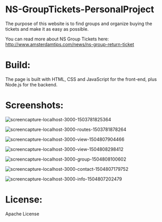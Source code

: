 # NS-GroupTickets-PersonalProject
The purpose of this website is to find groups and organize buying the tickets and make it as easy as possible.

You can read more about NS Group Tickets here: http://www.amsterdamtips.com/news/ns-group-return-ticket

# Build:
The page is built with HTML, CSS and JavaScript for the front-end, plus Node.js for the backend.

# Screenshots:

![screencapture-localhost-3000-1503781825364](https://user-images.githubusercontent.com/27498593/30176452-c55ef5c0-9402-11e7-9bd5-ddb36f61f6a4.png)

![screencapture-localhost-3000-routes-1503781878264](https://user-images.githubusercontent.com/27498593/30176502-f2eb0d58-9402-11e7-85c2-39b5478beab9.png)

![screencapture-localhost-3000-view-1504807904466](https://user-images.githubusercontent.com/27498593/30178614-dfedaa10-9409-11e7-9d63-aa0265e70016.png)

![screencapture-localhost-3000-view-1504808298412](https://user-images.githubusercontent.com/27498593/30178648-f9ae88c0-9409-11e7-89cd-ff00204e7da6.png)

![screencapture-localhost-3000-group-1504808100602](https://user-images.githubusercontent.com/27498593/30178674-2192491c-940a-11e7-8699-971b95b47816.png)

![screencapture-localhost-3000-contact-1504807179752](https://user-images.githubusercontent.com/27498593/30178690-3023dc84-940a-11e7-8984-e070fa37e1d1.png)

![screencapture-localhost-3000-info-1504807202479](https://user-images.githubusercontent.com/27498593/30178697-32d9d4c4-940a-11e7-8c7f-410a0a6f1b03.png)

# License:
Apache License
